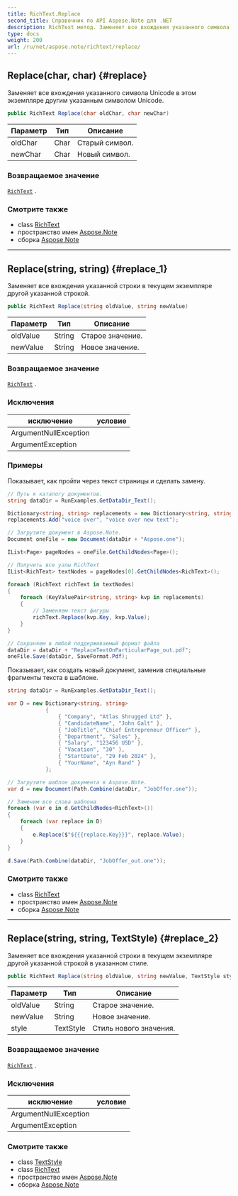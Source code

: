 ```yaml
---
title: RichText.Replace
second_title: Справочник по API Aspose.Note для .NET
description: RichText метод. Заменяет все вхождения указанного символа Unicode в этом экземпляре другим указанным символом Unicode.
type: docs
weight: 200
url: /ru/net/aspose.note/richtext/replace/
---
```

## Replace(char, char) {#replace}

Заменяет все вхождения указанного символа Unicode в этом экземпляре другим указанным символом Unicode.

```csharp
public RichText Replace(char oldChar, char newChar)
```

| Параметр | Тип | Описание |
| --- | --- | --- |
| oldChar | Char | Старый символ. |
| newChar | Char | Новый символ. |

### Возвращаемое значение

[`RichText`](../) .

### Смотрите также

* class [RichText](../)
* пространство имен [Aspose.Note](../../richtext/)
* сборка [Aspose.Note](../../../)

---

## Replace(string, string) {#replace_1}

Заменяет все вхождения указанной строки в текущем экземпляре другой указанной строкой.

```csharp
public RichText Replace(string oldValue, string newValue)
```

| Параметр | Тип | Описание |
| --- | --- | --- |
| oldValue | String | Старое значение. |
| newValue | String | Новое значение. |

### Возвращаемое значение

[`RichText`](../) .

### Исключения

| исключение | условие |
| --- | --- |
| ArgumentNullException |  |
| ArgumentException |  |

### Примеры

Показывает, как пройти через текст страницы и сделать замену.

```csharp
// Путь к каталогу документов.
string dataDir = RunExamples.GetDataDir_Text();

Dictionary<string, string> replacements = new Dictionary<string, string>();
replacements.Add("voice over", "voice over new text");

// Загрузите документ в Aspose.Note.
Document oneFile = new Document(dataDir + "Aspose.one");

IList<Page> pageNodes = oneFile.GetChildNodes<Page>();

// Получить все узлы RichText
IList<RichText> textNodes = pageNodes[0].GetChildNodes<RichText>();

foreach (RichText richText in textNodes)
{
    foreach (KeyValuePair<string, string> kvp in replacements)
    {
        // Заменяем текст фигуры
        richText.Replace(kvp.Key, kvp.Value);
    }
}

// Сохраняем в любой поддерживаемый формат файла
dataDir = dataDir + "ReplaceTextOnParticularPage_out.pdf";
oneFile.Save(dataDir, SaveFormat.Pdf);
```

Показывает, как создать новый документ, заменив специальные фрагменты текста в шаблоне.

```csharp
string dataDir = RunExamples.GetDataDir_Text();

var D = new Dictionary<string, string>
            {
                { "Company", "Atlas Shrugged Ltd" },
                { "CandidateName", "John Galt" },
                { "JobTitle", "Chief Entrepreneur Officer" },
                { "Department", "Sales" },
                { "Salary", "123456 USD" },
                { "Vacation", "30" },
                { "StartDate", "29 Feb 2024" },
                { "YourName", "Ayn Rand" }
            };

// Загрузите шаблон документа в Aspose.Note.
var d = new Document(Path.Combine(dataDir, "JobOffer.one"));

// Заменим все слова шаблона
foreach (var e in d.GetChildNodes<RichText>())
{
    foreach (var replace in D)
    {
        e.Replace($"${{{replace.Key}}}", replace.Value);
    }
}

d.Save(Path.Combine(dataDir, "JobOffer_out.one"));
```

### Смотрите также

* class [RichText](../)
* пространство имен [Aspose.Note](../../richtext/)
* сборка [Aspose.Note](../../../)

---

## Replace(string, string, TextStyle) {#replace_2}

Заменяет все вхождения указанной строки в текущем экземпляре другой указанной строкой в указанном стиле.

```csharp
public RichText Replace(string oldValue, string newValue, TextStyle style)
```

| Параметр | Тип | Описание |
| --- | --- | --- |
| oldValue | String | Старое значение. |
| newValue | String | Новое значение. |
| style | TextStyle | Стиль нового значения. |

### Возвращаемое значение

[`RichText`](../) .

### Исключения

| исключение | условие |
| --- | --- |
| ArgumentNullException |  |
| ArgumentException |  |

### Смотрите также

* class [TextStyle](../../textstyle/)
* class [RichText](../)
* пространство имен [Aspose.Note](../../richtext/)
* сборка [Aspose.Note](../../../)


